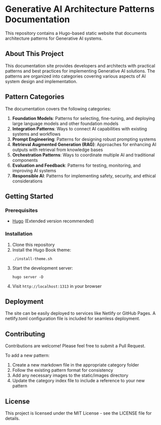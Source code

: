 # Generative AI Architecture Patterns Documentation

This repository contains a Hugo-based static website that documents architecture patterns for Generative AI systems.

## About This Project

This documentation site provides developers and architects with practical patterns and best practices for implementing Generative AI solutions. The patterns are organized into categories covering various aspects of AI system design and implementation.

## Pattern Categories

The documentation covers the following categories:

1. **Foundation Models**: Patterns for selecting, fine-tuning, and deploying large language models and other foundation models
2. **Integration Patterns**: Ways to connect AI capabilities with existing systems and workflows
3. **Prompt Engineering**: Patterns for designing robust prompting systems
4. **Retrieval Augmented Generation (RAG)**: Approaches for enhancing AI outputs with retrieval from knowledge bases
5. **Orchestration Patterns**: Ways to coordinate multiple AI and traditional components
6. **Evaluation and Feedback**: Patterns for testing, monitoring, and improving AI systems
7. **Responsible AI**: Patterns for implementing safety, security, and ethical considerations

## Getting Started

### Prerequisites

- [Hugo](https://gohugo.io/getting-started/installing/) (Extended version recommended)

### Installation

1. Clone this repository
2. Install the Hugo Book theme:
   ```
   ./install-theme.sh
   ```
3. Start the development server:
   ```
   hugo server -D
   ```
4. Visit `http://localhost:1313` in your browser

## Deployment

The site can be easily deployed to services like Netlify or GitHub Pages. A netlify.toml configuration file is included for seamless deployment.

## Contributing

Contributions are welcome! Please feel free to submit a Pull Request.

To add a new pattern:
1. Create a new markdown file in the appropriate category folder
2. Follow the existing pattern format for consistency
3. Add any necessary images to the static/images directory
4. Update the category index file to include a reference to your new pattern

## License

This project is licensed under the MIT License - see the LICENSE file for details.